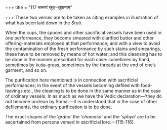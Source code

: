 +++
title = "117 चरूणां स्रुक्-स्रुवाणाम्"

+++
These two verses are to be taken as citing examples in illustration of
what has been laid down in the *Śruti*.

When the cups, the spoons and other sacrificial vessels have been used
in one performance, they become smeared with clarified butter and other
offering-materials employed at that performance; and with a view to
avoid the contamination of the fresh performance by such stains and
smearings, these have to be removed by means of hot water; and this
cleansing has to be done in the manner prescribed for each case:
sometimes by hand, sometimes by kuśa-grass, sometimes by the threads at
the end of one’s garment, and so on.

The purification here mentioned is in connection with sacrificial
performances; in the event of the vessels becoming defiled with
food-leavings etc., the cleaning is to be done in the same manner as in
the case of ordinary vessels. In as much as we have the Vedic
declaration—‘they do not become unclean by Soma’.—it is understood that
in the case of other defilements, the ordinary purification is to be
done.

The exact shapes of the ‘*graha*’ the ‘*chamasa*’ and the ‘*sphya*’ are
to be ascertained from persons versed in sacrificial lore.—(115-116).


